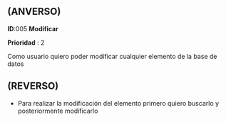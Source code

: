 ## (ANVERSO)

**ID**:005 **Modificar**

**Prioridad** : 2

Como usuario quiero poder modificar cualquier elemento de la base de datos


## (REVERSO)

* Para realizar la modificación del elemento primero quiero buscarlo y posteriormente modificarlo
